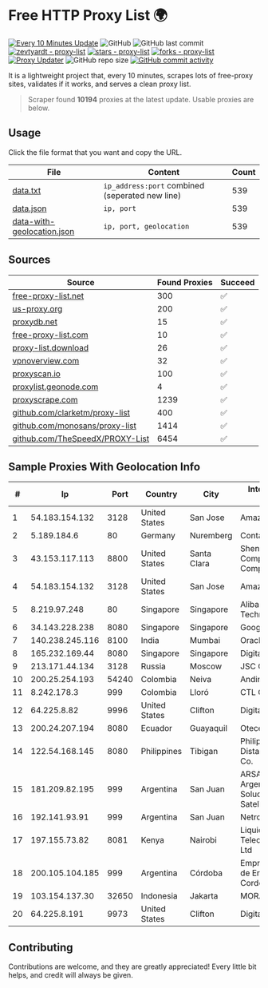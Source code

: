 
# Free HTTP Proxy List 🌍

[![Every 10 Minutes Update](https://github.com/mertguvencli/http-proxy-list/actions/workflows/main.yml/badge.svg?branch=main)](https://github.com/mertguvencli/http-proxy-list/actions/workflows/main.yml)
![GitHub](https://img.shields.io/github/license/mertguvencli/http-proxy-list)
![GitHub last commit](https://img.shields.io/github/last-commit/mertguvencli/http-proxy-list)
[![zevtyardt - proxy-list](https://img.shields.io/static/v1?label=zevtyardt&message=proxy-list&color=blue&logo=github)](https://github.com/zevtyardt/proxy-list "Go to GitHub repo")
[![stars - proxy-list](https://img.shields.io/github/stars/zevtyardt/proxy-list?style=social)](https://github.com/zevtyardt/proxy-list)
[![forks - proxy-list](https://img.shields.io/github/forks/zevtyardt/proxy-list?style=social)](https://github.com/zevtyardt/proxy-list)
[![Proxy Updater](https://github.com/zevtyardt/proxy-list/workflows/Proxy%20Updater/badge.svg)](https://github.com/zevtyardt/proxy-list/actions?query=workflow:"Proxy+Updater")
![GitHub repo size](https://img.shields.io/github/repo-size/zevtyardt/proxy-list)
[![GitHub commit activity](https://img.shields.io/github/commit-activity/m/zevtyardt/proxy-list?logo=commits)](https://github.com/zevtyardt/proxy-list/commits/main)

It is a lightweight project that, every 10 minutes, scrapes lots of free-proxy sites, validates if it works, and serves a clean proxy list.

> Scraper found **10194** proxies at the latest update. Usable proxies are below.

## Usage

Click the file format that you want and copy the URL.

|File|Content|Count|
|----|-------|-----|
|[data.txt](https://raw.githubusercontent.com/mertguvencli/http-proxy-list/main/proxy-list/data.txt)|`ip_address:port` combined (seperated new line)|539|
|[data.json](https://raw.githubusercontent.com/mertguvencli/http-proxy-list/main/proxy-list/data.json)|`ip, port`|539|
|[data-with-geolocation.json](https://raw.githubusercontent.com/mertguvencli/http-proxy-list/main/proxy-list/data-with-geolocation.json)|`ip, port, geolocation`|539|

## Sources

|Source|Found Proxies|Succeed|
|------|-------------|-------|
|[free-proxy-list.net](https://free-proxy-list.net)|300|✅|
|[us-proxy.org](https://www.us-proxy.org)|200|✅|
|[proxydb.net](http://proxydb.net)|15|✅|
|[free-proxy-list.com](https://free-proxy-list.com/?page=&port=&type%5B%5D=http&type%5B%5D=https&up_time=0&search=Search)|10|✅|
|[proxy-list.download](https://www.proxy-list.download/HTTP)|26|✅|
|[vpnoverview.com](https://vpnoverview.com/privacy/anonymous-browsing/free-proxy-servers)|32|✅|
|[proxyscan.io](https://www.proxyscan.io)|100|✅|
|[proxylist.geonode.com](https://proxylist.geonode.com/api/proxy-list?limit=300&page=1&sort_by=lastChecked&sort_type=desc&protocols=http,https)|4|✅|
|[proxyscrape.com](https://api.proxyscrape.com/v2/?request=displayproxies&protocol=http&timeout=10000&country=all&ssl=all&anonymity=all)|1239|✅|
|[github.com/clarketm/proxy-list](https://raw.githubusercontent.com/clarketm/proxy-list/master/proxy-list-raw.txt)|400|✅|
|[github.com/monosans/proxy-list](https://raw.githubusercontent.com/monosans/proxy-list/main/proxies/http.txt)|1414|✅|
|[github.com/TheSpeedX/PROXY-List](https://raw.githubusercontent.com/TheSpeedX/PROXY-List/master/http.txt)|6454|✅|


## Sample Proxies With Geolocation Info

|#|Ip|Port|Country|City|Internet Service Provider|
|-|--|----|-------|----|-------------------------|
|1|54.183.154.132|3128|United States|San Jose|Amazon.com, Inc.|
|2|5.189.184.6|80|Germany|Nuremberg|Contabo GmbH|
|3|43.153.117.113|8800|United States|Santa Clara|Shenzhen Tencent Computer Systems Company Limited|
|4|54.183.154.132|3128|United States|San Jose|Amazon.com, Inc.|
|5|8.219.97.248|80|Singapore|Singapore|Alibaba (US) Technology Co., Ltd.|
|6|34.143.228.238|8080|Singapore|Singapore|Google LLC|
|7|140.238.245.116|8100|India|Mumbai|Oracle Corporation|
|8|165.232.169.44|8080|Singapore|Singapore|DigitalOcean, LLC|
|9|213.171.44.134|3128|Russia|Moscow|JSC Comcor|
|10|200.25.254.193|54240|Colombia|Neiva|Andinet ON Line|
|11|8.242.178.3|999|Colombia|Lloró|CTL Colombia|
|12|64.225.8.82|9996|United States|Clifton|DigitalOcean, LLC|
|13|200.24.207.194|8080|Ecuador|Guayaquil|Otecel S.A|
|14|122.54.168.145|8080|Philippines|Tibigan|Philippine Long Distance Telephone Co.|
|15|181.209.82.195|999|Argentina|San Juan|ARSAT - Empresa Argentina de Soluciones Satelitales S.A|
|16|192.141.93.91|999|Argentina|San Juan|Netropolys S.A.|
|17|197.155.73.82|8081|Kenya|Nairobi|Liquid Telecommunications Ltd|
|18|200.105.104.185|999|Argentina|Córdoba|Empresa Provincial de Energia de Cordoba|
|19|103.154.137.30|32650|Indonesia|Jakarta|MORATELINDONAP|
|20|64.225.8.191|9973|United States|Clifton|DigitalOcean, LLC|



## Contributing

Contributions are welcome, and they are greatly appreciated! Every
little bit helps, and credit will always be given.


